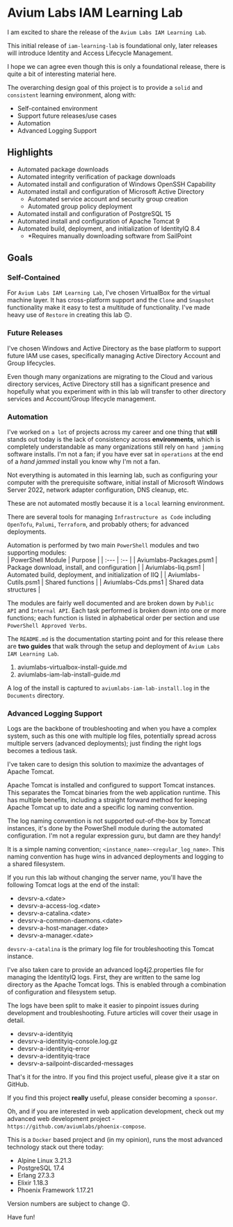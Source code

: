 # Avium Labs IAM Learning Lab

I am excited to share the release of the `Avium Labs IAM Learning Lab`.

This initial release of `iam-learning-lab` is foundational only, later releases 
will introduce Identity and Access Lifecycle Management.

I hope we can agree even though this is only a foundational release, there is 
quite a bit of interesting material here. 

The overarching design goal of this project is to provide a `solid` and  
`consistent` learning environment, along with:  
* Self-contained environment   
* Support future releases/use cases  
* Automation  
* Advanced Logging Support  


## Highlights

* Automated package downloads  
* Automated integrity verification of package downloads  
* Automated install and configuration of Windows OpenSSH Capability  
* Automated install and configuration of Microsoft Active Directory  
  * Automated service account and security group creation  
  * Automated group policy deployment  
* Automated install and configuration of PostgreSQL 15  
* Automated install and configuration of Apache Tomcat 9  
* Automated build, deployment, and initialization of IdentityIQ 8.4  
  * *Requires manually downloading software from SailPoint  


## Goals

### Self-Contained

For `Avium Labs IAM Learning Lab`, I've chosen VirtualBox for the virtual 
machine layer. It has cross-platform support and the `Clone` and `Snapshot` 
functionality make it easy to test a multitude of functionality. I've made 
heavy use of `Restore` in creating this lab :upside_down_face:.


### Future Releases

I've chosen Windows and Active Directory as the base platform to support 
future IAM use cases, specifically managing Active Directory Account and 
Group lifecycles. 

Even though many organizations are migrating to the Cloud and various 
directory services, Active Directory still has a significant presence and 
hopefully what you experiment with in this lab will transfer to 
other directory services and Account/Group lifecycle management.


### Automation

I've worked on `a lot` of projects across my career and one thing that 
**still** stands out today is the lack of consistency across 
**environments**, which is completely understandable as many organizations 
still rely on `hand jamming` software installs. I'm not a fan; if you 
have ever sat in `operations` at the end of a *hand jammed* install 
you know why I'm not a fan.

Not everything is automated in this learning lab, such as configuring your 
computer with the prerequisite software, initial install of Microsoft 
Windows Server 2022, network adapter configuration, DNS cleanup, etc. 

These are not automated mostly because it is a `local` learning environment. 

There are several tools for managing `Infrastructure as Code` including 
`OpenTofu`, `Palumi`, `Terraform`, and probably others; for advanced 
deployments.

Automation is performed by two main `PowerShell` modules and two supporting modules:  
| PowerShell Module       | Purpose                                                |
| :---                    | :--                                                    |
| Aviumlabs-Packages.psm1 | Package download, install, and configuration           |
| Aviumlabs-Iiq.psm1      | Automated build, deployment, and initialization of IIQ |
| Aviumlabs-Cutils.psm1   | Shared functions                                       |
| Aviumlabs-Cds.pms1      | Shared data structures                                 |

The modules are fairly well documented and are broken down by `Public API` and 
`Internal API`. Each task performed is broken down into one or more functions; 
each function is listed in alphabetical order per section and use 
`PowerShell Approved Verbs`. 

The `README.md` is the documentation starting point and for this release there 
are **two guides** that walk through the setup and deployment of 
`Avium Labs IAM Learning Lab`.

1. aviumlabs-virtualbox-install-guide.md  
2. aviumlabs-iam-lab-install-guide.md  

A log of the install is captured to `aviumlabs-iam-lab-install.log` in the 
`Documents` directory.

### Advanced Logging Support

Logs are the backbone of troubleshooting and when you have a complex system, 
such as this one with multiple log files, potentially spread across multiple 
servers (advanced deployments); just finding the right logs becomes a tedious 
task. 

I've taken care to design this solution to maximize the advantages of 
Apache Tomcat. 

Apache Tomcat is installed and configured to support Tomcat instances. This 
separates the Tomcat binaries from the web application runtime. This has 
multiple benefits, including a straight forward method for keeping Apache 
Tomcat up to date and a specific log naming convention. 

The log naming convention is not supported out-of-the-box by Tomcat instances, 
it's done by the PowerShell module during the automated configuration. I'm not 
a regular expression guru, but damn are they handy!

It is a simple naming convention; `<instance_name>-<regular_log_name>`. This 
naming convention has huge wins in advanced deployments and logging to a 
shared filesystem. 

If you run this lab without changing the server name, you'll have the following 
Tomcat logs at the end of the install:  

* devsrv-a.\<date>
* devsrv-a-access-log.\<date>
* devsrv-a-catalina.\<date>
* devsrv-a-common-daemons.\<date>
* devsrv-a-host-manager.\<date>
* devsrv-a-manager.\<date>

`devsrv-a-catalina` is the primary log file for troubleshooting this Tomcat 
instance. 

I've also taken care to provide an advanced log4j2.properties file for managing 
the IdentityIQ logs. First, they are written to the same log directory as the 
Apache Tomcat logs. This is enabled through a combination of configuration and 
filesystem setup. 

The logs have been split to make it easier to pinpoint issues during development and troubleshooting. Future articles will cover their usage in detail.

* devsrv-a-identityiq
* devsrv-a-identityiq-console.log.gz
* devsrv-a-identityiq-error
* devsrv-a-identityiq-trace
* devsrv-a-sailpoint-discarded-messages

That's it for the intro. If you find this project useful, please give it a star 
on GitHub. 

If you find this project **really** useful, please consider becoming a `sponsor`. 

Oh, and if you are interested in web application development, check out my 
advanced web development project - `https://github.com/aviumlabs/phoenix-compose`. 

This is a `Docker` based project and (in my opinion), runs the most advanced 
technology stack out there today:  
* Alpine Linux 3.21.3  
* PostgreSQL 17.4  
* Erlang 27.3.3  
* Elixir 1.18.3  
* Phoenix Framework 1.17.21  

Version numbers are subject to change :wink:.

Have fun! 